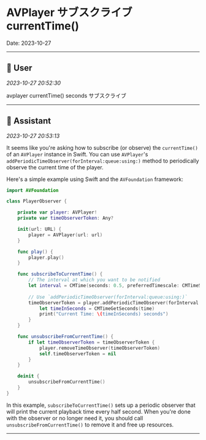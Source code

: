 # AVPlayer サブスクライブ currentTime()

Date: 2023-10-27

---

## 👤 User
*2023-10-27 20:52:30*

avplayer currentTime() seconds サブスクライブ

---

## 🤖 Assistant
*2023-10-27 20:53:13*

It seems like you're asking how to subscribe (or observe) the `currentTime()` of an `AVPlayer` instance in Swift. You can use `AVPlayer`'s `addPeriodicTimeObserver(forInterval:queue:using:)` method to periodically observe the current time of the player.

Here's a simple example using Swift and the `AVFoundation` framework:

```swift
import AVFoundation

class PlayerObserver {

    private var player: AVPlayer!
    private var timeObserverToken: Any?

    init(url: URL) {
        player = AVPlayer(url: url)
    }

    func play() {
        player.play()
    }

    func subscribeToCurrentTime() {
        // The interval at which you want to be notified
        let interval = CMTime(seconds: 0.5, preferredTimescale: CMTimeScale(NSEC_PER_SEC))
        
        // Use `addPeriodicTimeObserver(forInterval:queue:using:)`
        timeObserverToken = player.addPeriodicTimeObserver(forInterval: interval, queue: DispatchQueue.main) { [weak self] time in
            let timeInSeconds = CMTimeGetSeconds(time)
            print("Current Time: \(timeInSeconds) seconds")
        }
    }

    func unsubscribeFromCurrentTime() {
        if let timeObserverToken = timeObserverToken {
            player.removeTimeObserver(timeObserverToken)
            self.timeObserverToken = nil
        }
    }

    deinit {
        unsubscribeFromCurrentTime()
    }
}
```

In this example, `subscribeToCurrentTime()` sets up a periodic observer that will print the current playback time every half second. When you're done with the observer or no longer need it, you should call `unsubscribeFromCurrentTime()` to remove it and free up resources.

---
